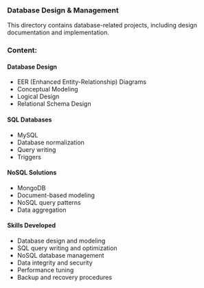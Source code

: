 ### Database Design & Management
This directory contains database-related projects, including design documentation and implementation.

### Content:

#### Database Design
  - EER (Enhanced Entity-Relationship) Diagrams
  - Conceptual Modeling
  - Logical Design
  - Relational Schema Design

#### SQL Databases
  - MySQL
  - Database normalization
  - Query writing
  - Triggers


#### NoSQL Solutions
  - MongoDB
  - Document-based modeling
  - NoSQL query patterns
  - Data aggregation


#### Skills Developed
  - Database design and modeling
  - SQL query writing and optimization
  - NoSQL database management
  - Data integrity and security
  - Performance tuning
  - Backup and recovery procedures
